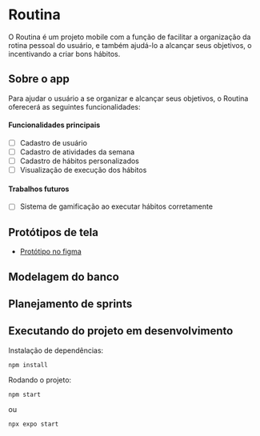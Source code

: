 # Routina

O Routina é um projeto mobile com a função de facilitar a organização da rotina pessoal do usuário, e também ajudá-lo a alcançar seus objetivos, o incentivando a criar bons hábitos.

## Sobre o app

Para ajudar o usuário a se organizar e alcançar seus objetivos, o Routina oferecerá as seguintes funcionalidades:

#### Funcionalidades principais
- [ ] Cadastro de usuário
- [ ] Cadastro de atividades da semana
- [ ] Cadastro de hábitos personalizados
- [ ] Visualização de execução dos hábitos

#### Trabalhos futuros
- [ ] Sistema de gamificação ao executar hábitos corretamente

## Protótipos de tela

- [Protótipo no figma](https://www.figma.com/proto/N9sAE0mgAghR4c2TFUJpMs/Routina?node-id=8-3&p=f&t=GEv2Kx4AknVnLgeS-0&scaling=scale-down&content-scaling=fixed&page-id=0%3A1&starting-point-node-id=8%3A3)

## Modelagem do banco

## Planejamento de sprints

## Executando do projeto em desenvolvimento

Instalação de dependências:
```
npm install
```

Rodando o projeto:

```
npm start
```
ou
```
npx expo start
```
